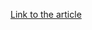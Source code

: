 [Link to the article](https://cloud.google.com/blog/topics/threat-intelligence/sonicwall-secure-mobile-access-exploitation-overstep-backdoor/)

